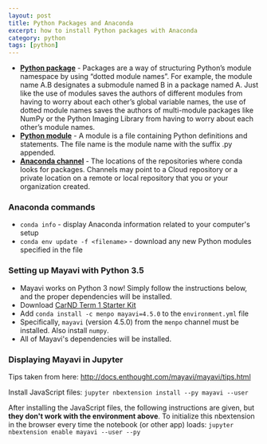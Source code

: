 ```yaml
---
layout: post
title: Python Packages and Anaconda
excerpt: how to install Python packages with Anaconda
category: python
tags: [python]
---
```


* [**Python package**](https://docs.python.org/2/tutorial/modules.html#packages) - Packages are a way of structuring Python’s module namespace by using “dotted module names”. For example, the module name A.B designates a submodule named B in a package named A. Just like the use of modules saves the authors of different modules from having to worry about each other’s global variable names, the use of dotted module names saves the authors of multi-module packages like NumPy or the Python Imaging Library from having to worry about each other’s module names.
* [**Python module**](https://docs.python.org/3/tutorial/modules.html) - A module is a file containing Python definitions and statements. The file name is the module name with the suffix .py appended.
* [**Anaconda channel**](https://conda.io/docs/glossary.html#channels) - The locations of the repositories where conda looks for packages. Channels may point to a Cloud repository or a private location on a remote or local repository that you or your organization created. 

### Anaconda commands
* `conda info` - display Anaconda information related to your computer's setup
* `conda env update -f <filename>` - download any new Python modules specified in the file


### Setting up Mayavi with Python 3.5
* Mayavi works on Python 3 now! Simply follow the instructions below, and the proper dependencies will be installed.
* Download [CarND Term 1 Starter Kit](https://github.com/udacity/CarND-Term1-Starter-Kit)
* Add `conda install -c menpo mayavi=4.5.0` to the `environment.yml` file
* Specifically, `mayavi` (version 4.5.0) from the `menpo` channel must be installed. Also install `numpy`.
* All of Mayavi's dependencies will be installed.

### Displaying Mayavi in Jupyter

Tips taken from here: http://docs.enthought.com/mayavi/mayavi/tips.html

Install JavaScript files: `jupyter nbextension install --py mayavi --user`

After installing the JavaScript files, the following instructions are given, but **they don't work with the environment above**. To initialize this nbextension in the browser every time the notebook (or other app) loads:
`jupyter nbextension enable mayavi --user --py`

